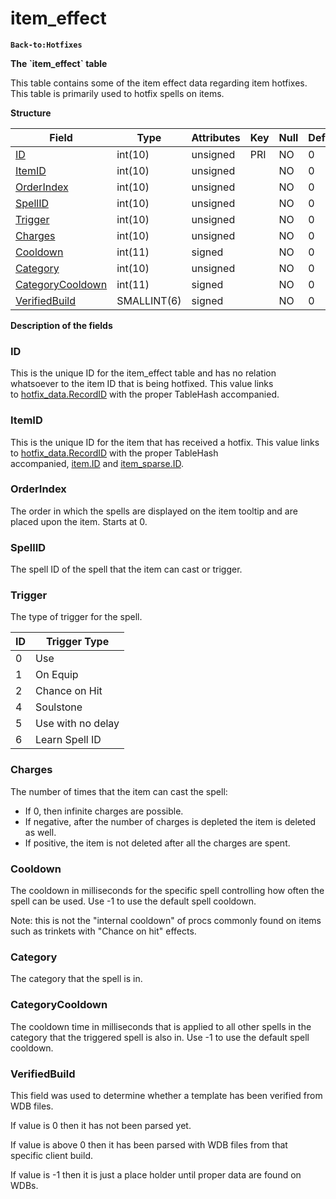# item\_effect

**`Back-to:Hotfixes`**

**The \`item\_effect\` table**

This table contains some of the item effect data regarding item hotfixes. This table is primarily used to hotfix spells on items.

**Structure**

| Field                 | Type        | Attributes | Key | Null | Default | Extra | Comment |
|-----------------------|-------------|------------|-----|------|---------|-------|---------|
| [ID][1]               | int(10)     | unsigned   | PRI | NO   | 0       |       |         |
| [ItemID][2]           | int(10)     | unsigned   |     | NO   | 0       |       |         |
| [OrderIndex][3]       | int(10)     | unsigned   |     | NO   | 0       |       |         |
| [SpellID][4]          | int(10)     | unsigned   |     | NO   | 0       |       |         |
| [Trigger][5]          | int(10)     | unsigned   |     | NO   | 0       |       |         |
| [Charges][6]          | int(10)     | unsigned   |     | NO   | 0       |       |         |
| [Cooldown][7]         | int(11)     | signed     |     | NO   | 0       |       |         |
| [Category][8]         | int(10)     | unsigned   |     | NO   | 0       |       |         |
| [CategoryCooldown][9] | int(11)     | signed     |     | NO   | 0       |       |         |
| [VerifiedBuild][10]   | SMALLINT(6) | signed     |     | NO   | 0       |       |         |

[1]: #id
[2]: #itemid
[3]: #orderindex
[4]: #spellid
[5]: #trigger
[6]: #charges
[7]: #cooldown
[8]: #category
[9]: #categorycooldown
[10]: #verifiedbuild

**Description of the fields**

### ID

This is the unique ID for the item\_effect table and has no relation whatsoever to the item ID that is being hotfixed.
This value links to [hotfix\_data.RecordID](hotfix_data#hotfix_data-hotfix_data-RecordID) with the proper TableHash accompanied.

### ItemID

This is the unique ID for the item that has received a hotfix.
This value links to [hotfix\_data.RecordID](hotfix_data_2130074.html#hotfix_data-hotfix_data-hotfix_data-RecordID) with the proper TableHash accompanied, [item.ID](hotfixes_item_2130073.html#hotfixes_item-hotfixes_item-ID) and [item\_sparse.ID](item_sparse#item_sparse-ID).

### OrderIndex

The order in which the spells are displayed on the item tooltip and are placed upon the item. Starts at 0.

### SpellID

The spell ID of the spell that the item can cast or trigger.

### Trigger

The type of trigger for the spell.

| ID | Trigger Type      |
|----|-------------------|
| 0  | Use               |
| 1  | On Equip          |
| 2  | Chance on Hit     |
| 4  | Soulstone         |
| 5  | Use with no delay |
| 6  | Learn Spell ID    |

### Charges

The number of times that the item can cast the spell:

-   If 0, then infinite charges are possible.
-   If negative, after the number of charges is depleted the item is deleted as well.
-   If positive, the item is not deleted after all the charges are spent.

### Cooldown

The cooldown in milliseconds for the specific spell controlling how often the spell can be used.
Use -1 to use the default spell cooldown.

Note: this is not the "internal cooldown" of procs commonly found on items such as trinkets with "Chance on hit" effects.

### Category

The category that the spell is in.

### CategoryCooldown

The cooldown time in milliseconds that is applied to all other spells in the category that the triggered spell is also in.
Use -1 to use the default spell cooldown.

### VerifiedBuild

This field was used to determine whether a template has been verified from WDB files.

If value is 0 then it has not been parsed yet.

If value is above 0 then it has been parsed with WDB files from that specific client build.

If value is -1 then it is just a place holder until proper data are found on WDBs.
